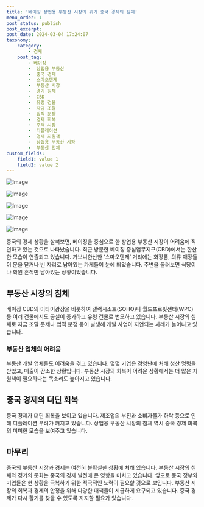 ```yaml
---
title: '베이징 상업용 부동산 시장의 위기 중국 경제의 침체'
menu_order: 1
post_status: publish
post_excerpt: 
post_date: 2024-03-04 17:24:07
taxonomy:
    category:
        - 경제
    post_tag:
        - 베이징
        -  상업용 부동산
        -  중국 경제
        -  스마오텐제
        -  부동산 시장
        -  경기 침체
        -  CBD
        -  유령 건물
        -  자금 조달
        -  법적 분쟁
        -  경제 회복
        -  주택 시장
        -  디플레이션
        -  경제 지원책
        -  상업용 부동산 시장
        -  부동산 업체
custom_fields:
    field1: value 1
    field2: value 2
---
```


![Image](https://imgnews.pstatic.net/image/009/2024/03/04/0005266742_001_20240304071701009.jpg?type=w647)

![Image](https://imgnews.pstatic.net/image/009/2024/03/04/0005266742_002_20240304071701075.jpg?type=w647)

![Image](https://imgnews.pstatic.net/image/009/2024/03/04/0005266742_003_20240304071701124.jpg?type=w647)

![Image](https://imgnews.pstatic.net/image/009/2024/03/04/0005266742_004_20240304071701152.jpg?type=w647)

![Image](https://imgnews.pstatic.net/image/009/2024/03/04/0005266742_005_20240304071701195.jpg?type=w647)

중국의 경제 상황을 살펴보면, 베이징을 중심으로 한 상업용 부동산 시장이 어려움에 직면하고 있는 것으로 나타났습니다. 최근 방문한 베이징 중심업무지구(CBD)에서는 한산한 모습이 연출되고 있습니다. 가보니한산한 ‘스마오텐제’ 거리에는 화장품, 의류 매장들이 문을 닫거나 빈 자리로 남아있는 가게들이 눈에 띄었습니다. 주변을 둘러보면 식당이나 학원 흔적만 남아있는 상황이었습니다.
## 부동산 시장의 침체
베이징 CBD의 이타이광장을 비롯하여 갤럭시소호(SOHO)나 월드프로핏센터(WPC) 등 여러 건물에서도 공실이 증가하고 유령 건물로 변모하고 있습니다. 부동산 시장의 침체로 자금 조달 문제나 법적 분쟁 등이 발생해 개발 사업이 지연되는 사례가 늘어나고 있습니다.
### 부동산 업체의 어려움
부동산 개발 업체들도 어려움을 겪고 있습니다. 몇몇 기업은 경영난에 처해 청산 명령을 받았고, 매출이 감소한 상황입니다. 부동산 시장의 회복이 어려운 상황에서는 더 많은 지원책이 필요하다는 목소리도 높아지고 있습니다.
## 중국 경제의 더딘 회복
중국 경제가 더딘 회복을 보이고 있습니다. 제조업의 부진과 소비자물가 하락 등으로 인해 디플레이션 우려가 커지고 있습니다. 상업용 부동산 시장의 침체 역시 중국 경제 회복의 미미한 모습을 보여주고 있습니다.
## 마무리
중국의 부동산 시장과 경제는 여전히 불확실한 상황에 처해 있습니다. 부동산 시장의 침체와 경기의 둔화는 중국의 경제 발전에 큰 영향을 미치고 있습니다. 앞으로 중국 정부와 기업들은 현 상황을 극복하기 위한 적극적인 노력이 필요할 것으로 보입니다. 부동산 시장의 회복과 경제의 안정을 위해 다양한 대책들이 시급하게 요구되고 있습니다. 중국 경제가 다시 활기를 찾을 수 있도록 지지할 필요가 있습니다.
